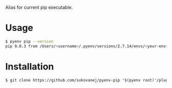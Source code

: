 Alias for current pip executable.

# Usage

```bash
$ pyenv pip --version
pip 9.0.3 from /Users/<username>/.pyenv/versions/2.7.14/envs/<your-env>/lib/python2.7/site-packages (python 2.7)
```

# Installation

```bash
$ git clone https://github.com/sukovanej/pyenv-pip "$(pyenv root)"/plugins/pyenv-pip
```

